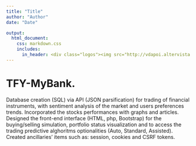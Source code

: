 ```yaml
---
title: "Title"
author: "Author"
date: "Date"

output: 
  html_document:
    css: markdown.css
    includes:
      in_header: <div class="logos"><img src="http://vdapoi.altervista.org/image.png" width="220px" align="right"></div>
---
```




# TFY-MyBank.
Database creation (SQL) via API (JSON parsification) for trading of financial instruments, with sentiment analysis of the market and users preferences trends. Incorporated the stocks performances with graphs and articles. Designed the front-end interface (HTML, php, Bootstrap) for the buying/selling simulation, portfolio status visualization and to access the trading predictive alghoritms optionalities (Auto, Standard, Assisted). Created ancillaries’ items such as: session, cookies and CSRF tokens.
